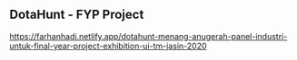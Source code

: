 ## DotaHunt - FYP Project
https://farhanhadi.netlify.app/dotahunt-menang-anugerah-panel-industri-untuk-final-year-project-exhibition-ui-tm-jasin-2020
